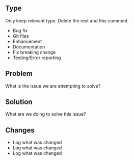 ## Type

Only keep relevant type. Delete the rest and this comment.

- Bug fix
- Git files
- Enhancement
- Documentation
- Fix breaking change
- Testing/Error reporting

## Problem

What is the issue we are attempting to solve?

## Solution

What are we doing to solve this issue?

## Changes

- Log what was changed
- Log what was changed
- Log what was changed
